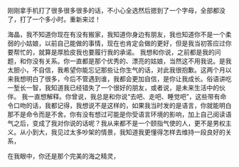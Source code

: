 刚刚拿手机打了很多很多很多的话，不小心全选然后摁到了一个字母，全部都没了，打了一个多小时。重新来过！

海晶，我不知道你现在有没有搬家，我知道你身边有朋友，我也知道你不是一个柔弱的小姑娘，以前自己能做的事情，现在也肯定会做的更好，但是我当初答应过你要帮忙的，就算是厚脸皮我也要履行我的承诺。
我想和你说，之前都是我的问题，和你没有关系。你一直都是那个优秀的、漂亮的姑娘，当然这不用我说。是我太胆小，不自信，我希望你能忘记那些让你生气的话，对此我很抱歉。这两个月以来我想明白了很多，今后不管遇到谁，我都会更加自信，是你让我成长。俗语讲吃一堑长一智，我知道我已经错失了一个很好的朋友，或者说，是未来生活中的伙伴。
我一直想解释。你曾说，我总是和你说“去吧、走吧、睡觉吧”，这些带有命令口吻的话，我都记得，我想说不是这样的，如果我当时发的是语言，你就能明白那不是命令而是不舍。你有没有想过可能是你受语言环境的影响，加上自己阅读语气之后，变成了我对你说的话呢？我从来都不是一个颐指气使的人，更不是男权主义。从小到大，我见过太多吵架的情景，我知道我更懂得怎样去维持一段良好的关系，

在我眼中，你还是那个完美的海之精灵，